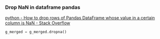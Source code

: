 ### Drop NaN in dataframe pandas


[python - How to drop rows of Pandas DataFrame whose value in a certain column is NaN - Stack Overflow](https://stackoverflow.com/questions/13413590/how-to-drop-rows-of-pandas-dataframe-whose-value-in-a-certain-column-is-nan)




```python
g_merged = g_merged.dropna()
```

